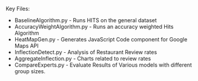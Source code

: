 Key Files:

* BaselineAlgorithm.py - Runs HITS on the general dataset 
* AccuracyWeightAlgorithm.py - Runs an accuracy weighted Hits Algorithm
* HeatMapGen.py - Generates JavaScript Code component for Google Maps API
* InflectionDetect.py - Analysis of Restaurant Review rates
* AggregateInflection.py - Charts related to review rates
* CompareExperts.py - Evaluate Results of Various models with different group sizes.